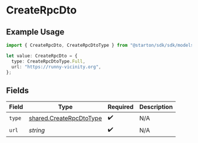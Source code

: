 # CreateRpcDto

## Example Usage

```typescript
import { CreateRpcDto, CreateRpcDtoType } from "@starton/sdk/sdk/models/shared";

let value: CreateRpcDto = {
  type: CreateRpcDtoType.Full,
  url: "https://runny-vicinity.org",
};
```

## Fields

| Field                                                                     | Type                                                                      | Required                                                                  | Description                                                               |
| ------------------------------------------------------------------------- | ------------------------------------------------------------------------- | ------------------------------------------------------------------------- | ------------------------------------------------------------------------- |
| `type`                                                                    | [shared.CreateRpcDtoType](../../../sdk/models/shared/createrpcdtotype.md) | :heavy_check_mark:                                                        | N/A                                                                       |
| `url`                                                                     | *string*                                                                  | :heavy_check_mark:                                                        | N/A                                                                       |